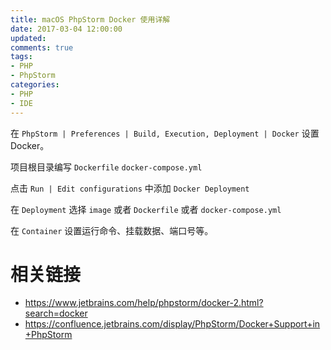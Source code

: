 ```yaml
---
title: macOS PhpStorm Docker 使用详解
date: 2017-03-04 12:00:00
updated:
comments: true
tags:
- PHP
- PhpStorm
categories:
- PHP
- IDE
---
```


在 `PhpStorm | Preferences | Build, Execution, Deployment | Docker` 设置 Docker。

<!--more-->

项目根目录编写 `Dockerfile` `docker-compose.yml`

点击 `Run | Edit configurations` 中添加 `Docker Deployment`

在 `Deployment` 选择 `image` 或者 `Dockerfile` 或者 `docker-compose.yml`

在 `Container` 设置运行命令、挂载数据、端口号等。

# 相关链接

* https://www.jetbrains.com/help/phpstorm/docker-2.html?search=docker
* https://confluence.jetbrains.com/display/PhpStorm/Docker+Support+in+PhpStorm
